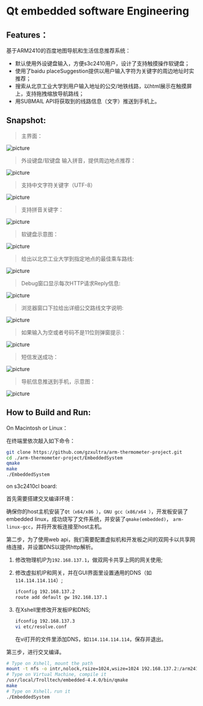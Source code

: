 # Qt embedded software Engineering

## **Features：**

基于ARM2410的百度地图导航和生活信息推荐系统：

* 默认使用外设键盘输入，方便s3c2410用户，设计了支持触摸操作软键盘；
* 使用了baidu placeSuggestion提供以用户输入字符为关键字的周边地址时实推荐；
* 搜索从北京工业大学到用户输入地址的公交/地铁线路，以html展示在触摸屏上，支持拖拽缩放导航路线；
* 用SUBMAIL API将获取到的线路信息（文字）推送到手机上。

## **Snapshot:**

> 主界面：

![picture](http://i12.tietuku.com/d3c9670ccee3e78e.jpg)

> 外设键盘/软键盘 输入拼音，提供周边地点推荐：

![picture](http://i12.tietuku.com/354a95e7b8538104.jpg)

> 支持中文字符关键字（UTF-8）

![picture](http://i12.tietuku.com/f7c5e7055deadf9d.jpg)

> 支持拼音关键字：

![picture](http://i12.tietuku.com/94b14d056cd96592.jpg)

> 软键盘示意图：

![picture](http://i12.tietuku.com/2ba6e28fa560856a.jpg)

> 给出以北京工业大学到指定地点的最佳乘车路线:

![picture](http://i12.tietuku.com/4c5d82a10cc60a76.jpg)

> Debug窗口显示每次HTTP请求Reply信息:

![picture](http://i12.tietuku.com/695de3a3161f61be.jpg)

> 浏览器窗口下拉给出详细公交路线文字说明:

![picture](http://i12.tietuku.com/9e9e2671adb5ae33.jpg)

> 如果输入为空或者号码不是11位则弹窗提示：

![picture](http://i12.tietuku.com/f8ee605314f5357e.jpg)

> 短信发送成功：

![picture](http://i12.tietuku.com/f677108c40b44d68.jpg)

> 导航信息推送到手机，示意图：

![picture](http://i12.tietuku.com/0c90dc0ea1fae4a4.jpg)



## **How to Build and Run:**

On Macintosh or Linux：

在终端里依次敲入如下命令：

``` bash
git clone https://github.com/gzxultra/arm-thermometer-project.git
cd ./arm-thermometer-project/EmbeddedSystem
qmake
make
./EmbeddedSystem
```

on s3c2410cl board:

首先需要搭建交叉编译环境：

确保你的host主机安装了`Qt（x64/x86 ）`，`GNU gcc（x86/x64 ）`，开发板安装了embedded linux，成功烧写了文件系统，并安装了`qmake(embedded)`， `arm-linux-gcc`，并将开发板连接至host主机。

第二步，为了使用web api，我们需要配置虚拟机和开发板之间的双网卡以共享网络连接，并设置DNS以提供http解析。

1. 修改物理机IP为`192.168.137.1`，做双网卡共享上网的网关使用;
   
2. 修改虚拟机IP和网关，并在GUI界面里设置通用的DNS（如`114.114.114.114`）;
   
   ``` bash
   ifconfig 192.168.137.2
   route add default gw 192.168.137.1
   ```
   
3. 在Xshell里修改开发板IP和DNS;
   
   ``` bash
   ifconfig 192.168.137.3
   vi etc/resolve.conf
   ```
   
   在vi打开的文件里添加DNS，如`114.114.114.114`，保存并退出。

第三步，进行交叉编译。

``` bash
# Type on Xshell, mount the path
mount -t nfs -o intr,nolock,rsize=1024,wsize=1024 192.168.137.2:/arm2410cl /mnt/nfs
# Type on Virtual Machine, compile it
/usr/local/Trolltech/embedded-4.4.0/bin/qmake
make
# Type on Xshell，run it
./EmbeddedSystem
```

